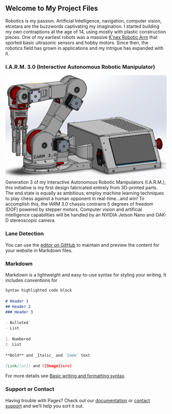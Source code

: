 ## Welcome to My Project Files

Robotics is my passion. Artificial Intelligence, navigation, computer vision, etcetara are the buzzwords captivating my imagination. I started building my own contraptions at the age of 14, using mostly with plastic construction pieces. One of my earliest robots was a massive [K'nex Robotic Arm](https://www.youtube.com/watch?v=M24NSTdlk6I) that sported basic ultrasonic sensors and hobby motors. Since then, the robotics field has grown in applications and my intrigue has expanded with it. 

### I.A.R.M. 3.0 (Interactive Autonomous Robotic Manipulator)

![IARM 3](./assets/complete_chassis.JPG)
Generation 3 of my Interactive Autonomous Robotic Manipulators (I.A.R.M.), this initiative is my first design fabricated entirely from 3D-printed parts. The end state is equally as ambitious; employ machine learning techniques to play chess against a human opponent in real-time...and win! To accomplish this, the IARM 3.0 chassis contrains 5 degrees of freedom (DOF) powered by stepper motors. Computer vision and artificial intelligence capabilities will be handled by an NVIDIA Jetson Nano and OAK-D stereoscopic camera. 

### Lane Detection

You can use the [editor on GitHub](https://github.com/aiManny/website/edit/main/README.md) to maintain and preview the content for your website in Markdown files.

### Markdown

Markdown is a lightweight and easy-to-use syntax for styling your writing. It includes conventions for

```markdown
Syntax highlighted code block

# Header 1
## Header 2
### Header 3

- Bulleted
- List

1. Numbered
2. List

**Bold** and _Italic_ and `Code` text

[Link](url) and ![Image](src)
```

For more details see [Basic writing and formatting syntax](https://docs.github.com/en/github/writing-on-github/getting-started-with-writing-and-formatting-on-github/basic-writing-and-formatting-syntax).

### Support or Contact

Having trouble with Pages? Check out our [documentation](https://docs.github.com/categories/github-pages-basics/) or [contact support](https://support.github.com/contact) and we’ll help you sort it out.
